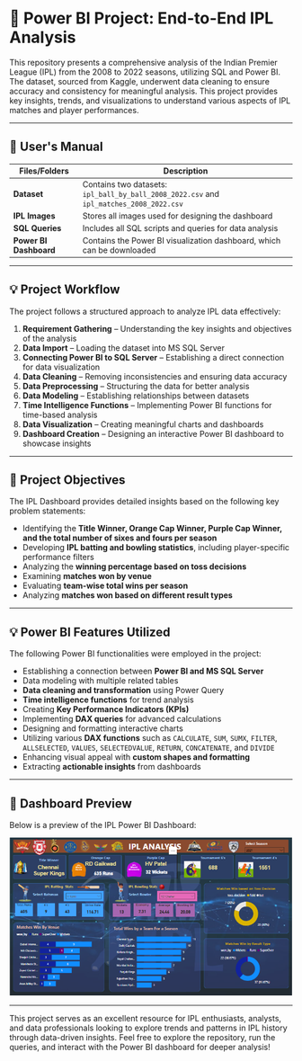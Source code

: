 # 🏏 Power BI Project: End-to-End IPL Analysis

This repository presents a comprehensive analysis of the Indian Premier League (IPL) from the 2008 to 2022 seasons, utilizing SQL and Power BI. The dataset, sourced from Kaggle, underwent data cleaning to ensure accuracy and consistency for meaningful analysis. This project provides key insights, trends, and visualizations to understand various aspects of IPL matches and player performances.

---

## 📝 User's Manual

| **Files/Folders**      | **Description**                                                                         |
| ---------------------- | --------------------------------------------------------------------------------------- |
| **Dataset**            | Contains two datasets: `ipl_ball_by_ball_2008_2022.csv` and `ipl_matches_2008_2022.csv` |
| **IPL Images**         | Stores all images used for designing the dashboard                                      |
| **SQL Queries**        | Includes all SQL scripts and queries for data analysis                                  |
| **Power BI Dashboard** | Contains the Power BI visualization dashboard, which can be downloaded                  |

---

## 💡 Project Workflow

The project follows a structured approach to analyze IPL data effectively:

1. **Requirement Gathering** – Understanding the key insights and objectives of the analysis
2. **Data Import** – Loading the dataset into MS SQL Server
3. **Connecting Power BI to SQL Server** – Establishing a direct connection for data visualization
4. **Data Cleaning** – Removing inconsistencies and ensuring data accuracy
5. **Data Preprocessing** – Structuring the data for better analysis
6. **Data Modeling** – Establishing relationships between datasets
7. **Time Intelligence Functions** – Implementing Power BI functions for time-based analysis
8. **Data Visualization** – Creating meaningful charts and dashboards
9. **Dashboard Creation** – Designing an interactive Power BI dashboard to showcase insights

---

## 🎯 Project Objectives

The IPL Dashboard provides detailed insights based on the following key problem statements:

- Identifying the **Title Winner, Orange Cap Winner, Purple Cap Winner, and the total number of sixes and fours per season**
- Developing **IPL batting and bowling statistics**, including player-specific performance filters
- Analyzing the **winning percentage based on toss decisions**
- Examining **matches won by venue**
- Evaluating **team-wise total wins per season**
- Analyzing **matches won based on different result types**

---

## 💡 Power BI Features Utilized

The following Power BI functionalities were employed in the project:

- Establishing a connection between **Power BI and MS SQL Server**
- Data modeling with multiple related tables
- **Data cleaning and transformation** using Power Query
- **Time intelligence functions** for trend analysis
- Creating **Key Performance Indicators (KPIs)**
- Implementing **DAX queries** for advanced calculations
- Designing and formatting interactive charts
- Utilizing various **DAX functions** such as `CALCULATE`, `SUM`, `SUMX`, `FILTER`, `ALLSELECTED`, `VALUES`, `SELECTEDVALUE`, `RETURN`, `CONCATENATE`, and `DIVIDE`
- Enhancing visual appeal with **custom shapes and formatting**
- Extracting **actionable insights** from dashboards

---

## 🎨 Dashboard Preview

Below is a preview of the IPL Power BI Dashboard:


![IPL Dashboard](https://github.com/Shashank-Sharma23/IPL-Analysis/blob/main/IPL%20Dashboard.PNG?raw=true)


---

This project serves as an excellent resource for IPL enthusiasts, analysts, and data professionals looking to explore trends and patterns in IPL history through data-driven insights. Feel free to explore the repository, run the queries, and interact with the Power BI dashboard for deeper analysis!

